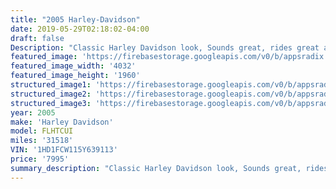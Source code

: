 ```yaml
---
title: "2005 Harley-Davidson"
date: 2019-05-29T02:18:02-04:00
draft: false
Description: "Classic Harley Davidson look, Sounds great, rides great and road ready. A few custom touches, Priced to sell."
featured_image: 'https://firebasestorage.googleapis.com/v0/b/appsradix.appspot.com/o/images%2F20190522_114149.jpg?alt=media&token=0ba329bf-e911-4adf-a137-82440a936ab1'
featured_image_width: '4032'
featured_image_height: '1960'
structured_image1: 'https://firebasestorage.googleapis.com/v0/b/appsradix.appspot.com/o/images%2F20190522_114225.jpg?alt=media&token=b94906c8-105f-407d-8a82-eaf6cce5c322'
structured_image2: 'https://firebasestorage.googleapis.com/v0/b/appsradix.appspot.com/o/images%2F20190522_114312.jpg?alt=media&token=9e5bdd4e-eb3f-439d-a900-273d811bed2b'
structured_image3: 'https://firebasestorage.googleapis.com/v0/b/appsradix.appspot.com/o/images%2F20190522_114312.jpg?alt=media&token=9e5bdd4e-eb3f-439d-a900-273d811bed2b'
year: 2005
make: 'Harley Davidson'
model: FLHTCUI
miles: '31518'
VIN: '1HD1FCW115Y639113'
price: '7995'
summary_description: "Classic Harley Davidson look, Sounds great, rides great and road ready. A few custom touches, Priced to sell."
---
```

